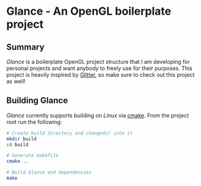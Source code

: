 # Glance - An OpenGL boilerplate project

## Summary

*Glance* is a boilerplate OpenGL project structure that I am developing for personal projects and want anybody to freely use for their purposes. This project is heavily inspired by [Glitter](http://polytonic.github.io/Glitter/), so make sure to check out this project as well!

## Building Glance

*Glance* currently supports building on *Linux* via [cmake](https://cmake.org/). From the project root run the following:

```bash
# Create build directory and changedir into it
mkdir build
cd build

# Generate makefile
cmake ..

# Build Glance and dependencies
make
```
